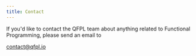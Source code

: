 ```yaml
---
title: Contact
---
```


If you'd like to contact the QFPL team about anything related to Functional Programming, please send an email to

<a href="mailto:contact@qfpl.io">
  contact@qfpl.io
</a>
